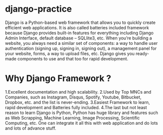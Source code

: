 # django-practice
Django is a Python-based web framework that allows you to quickly create efficient web applications. It is also called batteries included framework because Django provides built-in features for everything including Django Admin Interface, default database – SQLlite3, etc. When you’re building a website, you always need a similar set of components: a way to handle user authentication (signing up, signing in, signing out), a management panel for your website, forms, a way to upload files, etc. Django gives you ready-made components to use and that too for rapid development.

# Why Django Framework ?
1.Excellent documentation and high scalability.
2.Used by Top MNCs and Companies, such as Instagram, Disqus, Spotify, Youtube, Bitbucket, Dropbox, etc. and the list is never-ending.
3.Easiest Framework to learn, rapid development and Batteries fully included.
4.The last but not least reason to learn Django is Python, Python has huge library and features such as Web Scrapping, Machine Learning, Image Processing, Scientific Computing, etc. One can integrate it all this with web application and do lots and lots of advance stuff.
